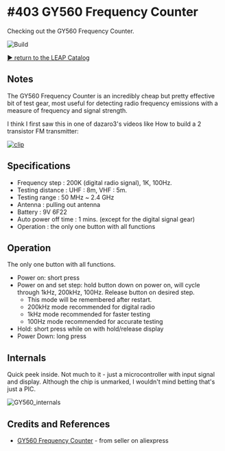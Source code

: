 # #403 GY560 Frequency Counter

Checking out the GY560 Frequency Counter.

![Build](./assets/GY560_build.jpg?raw=true)

[:arrow_forward: return to the LEAP Catalog](http://leap.tardate.com)

## Notes

The GY560 Frequency Counter is an incredibly cheap but pretty effective bit of test gear, most useful for detecting radio frequency emissions
with a measure of frequency and signal strength.


I think I first saw this in one of dazaro3's videos like How to build a 2 transistor FM transmitter:

[![clip](https://img.youtube.com/vi/py5BD9UcTFA/0.jpg)](https://youtu.be/py5BD9UcTFA?t=974)


## Specifications


- Frequency step : 200K (digital radio signal), 1K, 100Hz.
- Testing distance : UHF : 8m, VHF : 5m.
- Testing range : 50 MHz ~ 2.4 GHz
- Antenna : pulling out antenna
- Battery : 9V 6F22
- Auto power off time : 1 mins. (except for the digital signal gear)
- Operation : the only one button with all functions


## Operation

The only one button with all functions.

* Power on: short press
* Power on and set step: hold button down on power on, will cycle through 1kHz, 200kHz, 100Hz. Release button on desired step.
  - This mode will be remembered after restart.
  - 200kHz mode recommended for digital radio
  - 1kHz mode recommended for faster testing
  - 100Hz mode recommended for accurate testing
* Hold: short press while on with hold/release display
* Power Down: long press


## Internals

Quick peek inside. Not much to it - just a microcontroller with input signal and display. Although the chip is unmarked, I wouldn't mind betting that's just a PIC.

![GY560_internals](./assets/GY560_internals.jpg?raw=true)


## Credits and References
* [GY560 Frequency Counter](https://www.aliexpress.com/item/GY560-Frequency-Counter-Mini-Handhold-Meter-for-Two-Way-Radio-Transceiver-GSM-50-MHz-2-4/32676085952.html) - from seller on aliexpress

